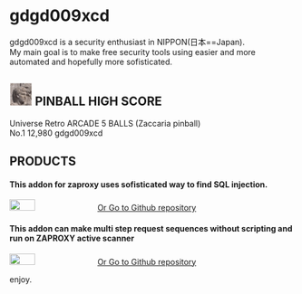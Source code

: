 # gdgd009xcd
gdgd009xcd is a security enthusiast in NIPPON(日本==Japan). <BR>My main goal is  to make free security tools using easier and more automated and hopefully more sofisticated.


## <IMG SRC="assets/images/handsome2.png" width="40" height="40">  PINBALL HIGH SCORE 
Universe Retro ARCADE 5 BALLS (Zaccaria pinball)<br>
No.1  12,980  gdgd009xcd<BR>


## PRODUCTS
#### This addon for zaproxy uses sofisticated way to find SQL injection.
<A class="setfont_archtect center_inlineblock" HREF="https://gdgd009xcd.github.io/CustomActiveScanForZAP"><IMG SRC="https://repository-images.githubusercontent.com/292251329/2604c624-d079-4b12-a7ac-75105a4e9a69" width="30%" height="30%"></A>
<A class="setfont_archtect center_inlineblock" HREF="https://github.com/gdgd009xcd/CustomActiveScanForZAP"> Or Go to Github repository</A>

#### This addon can make multi step request sequences without scripting and run on ZAPROXY active scanner
<A class="setfont_archtect center_inlineblock"   HREF="https://gdgd009xcd.github.io/RequestRecorder/"><IMG SRC="https://repository-images.githubusercontent.com/276077630/d331ea71-b5e2-4868-b282-7e139e0e317b" width="30%" height="30%"></A>
<A class="setfont_archtect center_inlineblock" HREF="https://github.com/gdgd009xcd/RequestRecorder"> Or Go to Github repository</A>

enjoy.
